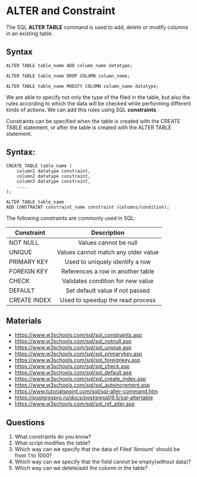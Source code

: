 # ALTER and Constraint

The SQL **ALTER TABLE** command is used to add, delete or modify columns in an existing table. 

## Syntax
```
ALTER TABLE table_name ADD column_name datatype;
```
```
ALTER TABLE table_name DROP COLUMN column_name;
```
```
ALTER TABLE table_name MODIFY COLUMN column_name datatype;
```

We are able to specify not only the type of the filed in the table, but also the rules according to which the data will be checked while performing different kinds of actions. We can add this rules using SQL **constraints**.

Constraints can be specified when the table is created with the CREATE TABLE statement, or after the table is created with the ALTER TABLE statement.

## Syntax: 
```
CREATE TABLE table_name (
    column1 datatype constraint,
    column2 datatype constraint,
    column3 datatype constraint,
    ....
);
```
```
ALTER TABLE table_name 
ADD CONSTRAINT constraint_name constraint (columns/condition);
```

The following constraints are commonly used in SQL:

| Constraint                                      | Description                                |
| ------------------------------------------------|:------------------------------------------:|
| NOT NULL                                        | Values cannot be null                      |
| UNIQUE                                          | Values cannot match any older value        |
| PRIMARY KEY                                     | Used to uniquely identify a row            |
| FOREIGN KEY                                     |	References a row in another table          |
| CHECK                                           | Validates condition for new value          |
| DEFAULT                                         | Set default value if not passed            |
| CREATE INDEX                                    | Used to speedup the read process           |

## Materials
-	https://www.w3schools.com/sql/sql_constraints.asp
-	https://www.w3schools.com/sql/sql_notnull.asp
-	https://www.w3schools.com/sql/sql_unique.asp
-	https://www.w3schools.com/sql/sql_primarykey.asp
-	https://www.w3schools.com/sql/sql_foreignkey.asp
-	https://www.w3schools.com/sql/sql_check.asp
-	https://www.w3schools.com/sql/sql_default.asp
-	https://www.w3schools.com/sql/sql_create_index.asp
-	https://www.w3schools.com/sql/sql_autoincrement.asp
-	https://www.tutorialspoint.com/sql/sql-alter-command.htm
-	https://postgrespro.ru/docs/postgresql/9.5/sql-altertable
-	https://www.w3schools.com/sql/sql_ref_alter.asp

## Questions
1. What constraints do you know?
2. What script modifies the table?
3. Which way can we specify that the data of Filed 'Amount' should be from 1 to 1000?
4. Which way can we specify that the field cannot be empty(without data)?
5. Which way can we delete/add the column in the table?
